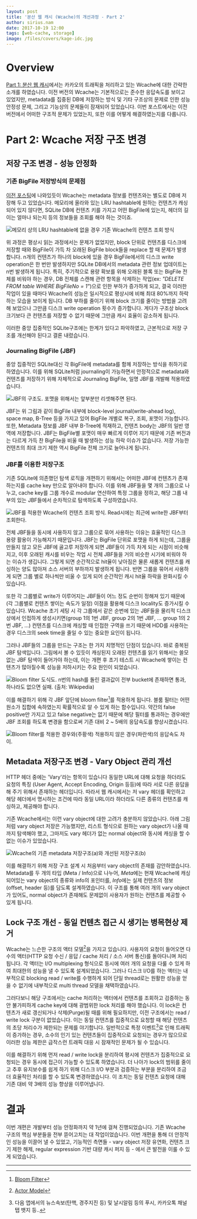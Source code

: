 ```yaml
---
layout: post
title: '분산 웹 캐시 (Wcache)의 개선과정 - Part 2'
author: sirius.nam
date: 2017-10-19 12:00
tags: [web-cache, storage]
image: /files/covers/kage-idc.jpg
---
```


# Overview
[Part 1: 분산 웹 캐시](/2017/10/19/wcache-1/)에서는 카카오의 트래픽을 처리하고 있는 Wcache에 대한 간략한 소개를 하였습니다.
이전 버전의 Wcache는 기본적으로는 준수한 응답속도를 보이고 있었지만, metadata를 집중된 DB에 저장하는 방식 및 기타 구조상의 문제로 인한 성능 안정성 문제, 그리고 기능상의 문제들이 잠재되어 있었습니다. 이번 포스트에서는 이전 버전에서 어떠한 구조적 문제가 있었는지, 또한 이를 어떻게 해결하였는지를 다룹니다.

# Part 2: Wcache 저장 구조 변경

## 저장 구조 변경 - 성능 안정화
### 기존 BigFile 저장방식의 문제점
[이전 포스팅](/2017/10/19/wcache-1/)에 나와있듯이 Wcache는 metadata 정보를 컨텐츠와는 별도로 DB에 저장해 두고 있었습니다. 메모리에
올라와 있는 LRU hashtable에 원하는 컨텐츠가 캐싱되어 있지 않다면, SQLite DB에 컨텐츠 키를 가지고 어떤 BigFile에 있는지, 헤더의 길이는 얼마나 되는지 등의 정보들을 조회를 해야 하는 것이죠.
 
![메모리 상의 LRU hashtable에 없을 경우 기존 Wcache의 컨텐츠 조회 방식](/files/wcache-storage-before.png)

위 과정은 평상시 읽는 과정에서는 문제가 없었지만, block 단위로 컨텐츠를 디스크에 저장할 때와 BigFile이 가득 차 오래된 BigFile block들을 replace 할 때 문제가 발생합니다.
n개의 컨텐츠가 하나의 block에 있을 경우 BigFile에서의 디스크 write operation은 한 번만 발생하지만 SQLite DB에서의 metadata 관련 정보 업데이트는 n번 발생하게 됩니다. 
특히, 주기적으로 용량 확보를 위해 오래된 블록 또는 BigFile 전체를 비워야 하는 경우, DB 전체를 스캔해 관련 항목을 삭제하는 작업(ex: *"DELETE FROM table WHERE BigFileNo = 1"*)으로 인한 부하가 증가하게 되고, 결국 이러한 작업이 있을 때마다 Wcache의 성능은 일시적으로 평상시에 비해 최대 80%까지 하락하는 모습을 보이게 됩니다.
DB 부하를 줄이기 위해 block 크기를 줄이는 방법을 고려해 보았으나 그만큼 디스크 write operation 횟수가 증가합니다. 게다가 구조상 block 크기보다 큰 컨텐츠를 저장할 수 없기 때문에 그만큼 캐시 효율이 감소하게 됩니다.

이러한 중앙 집중적인 SQLite구조에는 한계가 있다고 파악하였고, 근본적으로 저장 구조를 개선해야 된다고 결론 내렸습니다.

### Journaling BigFile (JBF)
중앙 집중적인 SQLite대신 각 BigFile에 metadata를 함께 저장하는 방식을 취하기로 하였습니다. 이를 위해 SQLite처럼 journaling이 가능하면서 안정적으로 metadata와 컨텐츠를 저장하기 위해 자체적으로 Journaling BigFile, 일명 JBF를 개발해 적용하였습니다.

![JBF의 구조도. 포맷을 위해서는 앞부분만 리셋해주면 된다.](/files/jbf.png)

JBF는 위 그림과 같이 BigFile 내부에 block-level journal(write-ahead log), space map, B-Tree 등을 가지고 있어 BigFile 개별로 복구, 조회, 포맷이 가능합니다. 또한, Metadata 정보를 JBF 내부 B-Tree에 적재하고, 컨텐츠 body는 JBF의 일반 영역에 저장합니다.
JBF는 BigFile별 포맷이 매우 빠르게 이루어 지기 때문에 기존 버전과는 다르게 가득 찬 BigFile을 비울 때 발생하는 성능 하락 이슈가 없습니다. 저장 가능한 컨텐츠의 최대 크기 제한 역시 BigFile 전체 크기로 늘어나게 됩니다.

### JBF를 이용한 저장구조
기존 SQLite에 의존했던 탐색 로직을 개편하기 위해서는 어떠한 JBF에 컨텐츠가 존재하는지를 cache key 만으로 알아내야 합니다.
이를 위해 JBF들을 몇 개의 그룹으로 나누고, cache key를 그룹 개수로 modular 연산하여 특정 그룹을 정하고, 해당 그룹 내부의 있는 JBF들에서 순차적으로 탐색하도록 구성하였습니다.

![JBF를 적용한 Wcache의 컨텐츠 조회 방식. Read시에는 최근에 write한 JBF부터 조회한다.](/files/wcache-storage-after.png)

전체 JBF들을 동시에 사용하지 않고 그룹으로 묶어 사용하는 이유는 효율적인 디스크 용량 활용이 가능해지기 때문입니다. 
JBF는 BigFile 단위로 포맷을 하게 되는데, 그룹을 만들지 않고 모든 JBF에 골고루 저장하게 되면 JBF들이 가득 차게 되는 시점이 비슷해지고, 
이후 오래된 캐시를 비우는 작업 시 전체 JBF들을 거의 비슷한 시기에 비워야 하는 이슈가 생깁니다. 
그렇게 되면 순간적으로 hit율이 낮아짐은 물론 새롭게 컨텐츠를 캐싱하는 양도 많아져 소스 서버의 부하까지 발생하게 됩니다. 
반면 그룹을 묶어서 사용하게 되면 그룹 별로 하나씩만 비울 수 있게 되어 순간적인 캐시 hit율 하락을 완화시킬 수 있습니다.

또한 각 그룹별로 write가 이루어지는 JBF들이 어느 정도 순번이 정해져 있기 때문에(각 그룹별로 컨텐츠 쌓이는 속도가 일정) 이점을 활용해 디스크 locality도 증가시킬 수 있습니다.
Wcache 초기 세팅 시 각 그룹에서 같은 순번에 있는 JBF들을 물리적 디스크상에서 인접하게 생성시키면(group 1의 1번 JBF, group 2의 1번 JBF, ... group 1의 2번 JBF, ...)
컨텐츠를 디스크에 캐싱할 때 인접한 구역을 쓰기 때문에 HDD를 사용하는 경우 디스크의 seek time을 줄일 수 있는 중요한 요인이 됩니다.

그러나 JBF들의 그룹을 만드는 구조는 한 가지 치명적인 단점이 있습니다. 바로 중복된 JBF 탐색입니다. 그림에서 볼 수 있듯이 캐싱된지 오래된 컨텐츠를 읽기
위해서는 쓸모없는 JBF 탐색이 들어가야 하는데, 이는 개편 후 초기 테스트 시 Wcache에 쌓이는 컨텐츠가 많아질수록 성능을 저하시키는 주요 원인이 되었습니다.

![Bloom filter 도식도. n번의 hash를 돌린 결과값이 전부 bucket에 존재하면 통과, 하나라도 없으면 실패. (출처: Wikipedia)](/files/bloom-filter.png) 

이를 해결하기 위해 각 JBF 앞단에 bloom filter[^1]를 적용하게 됩니다. 블룸 필터는 어떤 원소가 집합에 속하였는지 확률적으로 알 수 있게 하는 함수입니다. 약간의 false positive만 가지고 있고 false negative는 없기 때문에 해당 필터를 통과하는 경우에만 JBF 조회를 하도록 변경을 함으로써 기존 대비 2 ~ 5배의 응답속도를 향상시켰습니다.

![Bloom filter를 적용한 경우와(주황색) 적용하지 않은 경우(파란색)의 응답속도 차이.](/files/wcache-bloom-stat.png)

## Metadata 저장구조 변경 - Vary Object 관리 개선
HTTP 헤더 중에는 'Vary'라는 항목이 있습니다 동일한 URL에 대해 요청을 하더라도 요청의 특징 (User Agent, Accept Encoding, Origin 등등)에 따라 서로 다른 응답을 해 주기 위해서 존재하는 헤더입니다. 따라서 웹 캐시에서는 저 vary 헤더를 확인하고 해당 헤더에서 명시하는 조건에 따라 동일 URL이라 하더라도 다른 종류의 컨텐츠를 캐싱하고, 제공해야 합니다.

기존 Wcache에서는 이런 vary object에 대한 고려가 충분하지 않았습니다. 아래 그림처럼 vary object 저장은 가능했지만, 리스트 형식으로 원하는 vary object가 나올 때까지 탐색해야 했고, 그마저도 vary 헤더가 없는 normal object와 동시에 캐싱을 할 수 없는 이슈가 있었습니다.

![Wcache의 기존 metadata 저장구조(a)와 개선된 저장구조(b)](/files/wcache-meta-before-after.png)

이를 해결하기 위해 저장 구조 설계 시 처음부터 vary object의 존재를 감안하였습니다. Metadata를 두 개의 타입 (Meta / Info)으로 나누어, *Meta*에는 현재 Wcache에 캐싱되어있는 vary object의 종류와 info의 포인터를, *Info*에는 실제 컨텐츠의 정보 (offset, header 등)를 담도록 설계하였습니다. 이 구조를 통해 여러 개의 vary object가 있어도, normal object가 존재해도 문제없이 사용자가 원하는 컨텐츠를 제공할 수 있게 됩니다.

## Lock 구조 개선 - 동일 컨텐츠 접근 시 생기는 병목현상 제거
Wcache는 느슨한 구조의 액터 모델[^2]을 가지고 있습니다. 사용자의 요청이 들어오면 다수의 액터(HTTP 요청 수신 / 응답 / cache 처리 / 소스 서버 통신)를 돌아다니며 처리됩니다. 
각 액터는 I/O multiplexing 형식으로 동시에 여러 개의 요청을 다룰 수 있게 하여 최대한의 성능을 낼 수 있도록 설계되었습니다.
그러나 디스크 I/O를 하는 액터는 내부적으로 blocking read / write를 수행하게 되어 단일 thread로는 원활한 성능을 얻을 수 없기에 내부적으로 multi thread 모델을 채택하였습니다.

그러다보니 해당 구조에서는 cache 처리하는 액터에서 컨텐츠를 조회하고 검증하는 동안 불가피하게 cache key에 대해 광범위한 lock 처리를 해야 했습니다. 
이 lock은 컨텐츠가 새로 갱신되거나 삭제(Purge)될 때를 위해 필요하지만, 이전 구조에서는 read / write lock 구분이 없었습니다. 
이는 동일 컨텐츠를 집중적으로 요청할 때 해당 컨텐츠의 초당 처리수가 제한되는 문제를 야기합니다.
일반적으로 특정 이벤트[^3]로 인해 트래픽이 증가하는 경우, 소수의 인기 있는 컨텐츠들이 집중적으로 요청되는 경우가 많으므로 이러한 성능 제한은 급작스런 트래픽 대응 시 잠재적인 문제가 될 수 있습니다.
  
이를 해결하기 위해 먼저 read / write lock을 분리하여 평시에 컨텐츠가 집중적으로 요청되는 경우 동시에 접근이 가능할 수 있도록 하였습니다. 
더 나아가 lock의 범위를 줄이고 추후 유지보수를 쉽게 하기 위해 디스크 I/O 부분과 검증하는 부분을 분리하여 조금 더 효율적인 처리를 할 수 있도록 변경하였습니다.
이 조치는 동일 컨텐츠 요청에 대해 기존 대비 약 3배의 성능 향상을 이루어냅니다.

# 결과
이번 개편은 개발부터 성능 안정화까지 약 1년에 걸쳐 진행되었습니다. 기존 Wcache 구조의 핵심 부분들을 전부 뜯어고치는 대 작업이었습니다. 이번 개편을 통해 더 안정적인 성능을 이끌어 낼 수 있었고, 기능적인 측면들 - vary object 저장 유연화, 컨텐츠 크기 제한 해제, regular expression 기반 대량 캐시 퍼지 등 - 에서 큰 발전을 이룰 수 있게 되었습니다.

---------------------------
[^1]: [Bloom Filter](https://en.wikipedia.org/wiki/Bloom_filter)
[^2]: [Actor Model](https://en.wikipedia.org/wiki/Actor_model)
[^3]: 다음 앱에서의 뉴스속보(탄핵, 경주지진 등) 및 날시알림 등의 푸시, 카카오톡 채널탭 뱃지 등..